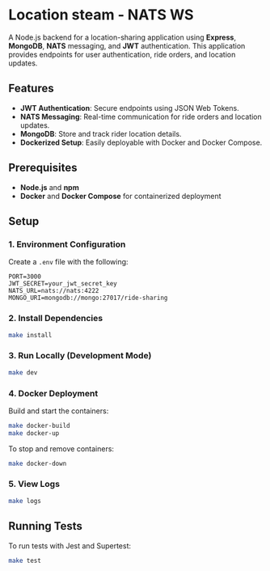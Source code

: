 # Location steam - NATS WS
A Node.js backend for a location-sharing application using **Express**, **MongoDB**, **NATS** messaging, and **JWT** authentication. This application provides endpoints for user authentication, ride orders, and location updates.

## Features

- **JWT Authentication**: Secure endpoints using JSON Web Tokens.
- **NATS Messaging**: Real-time communication for ride orders and location updates.
- **MongoDB**: Store and track rider location details.
- **Dockerized Setup**: Easily deployable with Docker and Docker Compose.

## Prerequisites

- **Node.js** and **npm**
- **Docker** and **Docker Compose** for containerized deployment

## Setup

### 1. Environment Configuration

Create a `.env` file with the following:

```plaintext
PORT=3000
JWT_SECRET=your_jwt_secret_key
NATS_URL=nats://nats:4222
MONGO_URI=mongodb://mongo:27017/ride-sharing
```

### 2. Install Dependencies

```bash
make install
```

### 3. Run Locally (Development Mode)

```bash
make dev
```

### 4. Docker Deployment

Build and start the containers:

```bash
make docker-build
make docker-up
```

To stop and remove containers:

```bash
make docker-down
```

### 5. View Logs

```bash
make logs
```

## Running Tests

To run tests with Jest and Supertest:

```bash
make test
```
